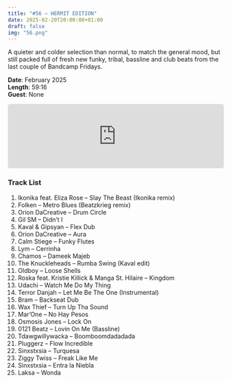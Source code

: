 ```yaml
---
title: "#56 – HERMIT EDITION"
date: 2025-02-20T20:00:00+01:00
draft: false
img: "56.png"
---
```


A quieter and colder selection than normal, to match the general mood, but still packed full of fresh new funky, tribal, bassline and club beats from the last couple of Bandcamp Fridays.

**Date**: February 2025  
**Length**: 59:16  
**Guest**: None  

<div>
<iframe scrolling="no" style="border-radius: 5px;" id="hearthis_at_track_11775475" width="100%" height="150" src="https://app.hearthis.at/embed/11775475/transparent_black/?hcolor=&color=&style=2&block_size=2&block_space=1&background=1&waveform=0&cover=0&autoplay=0&css=" frameborder="0" allowtransparency allow="autoplay"><p>Listen to <a href="https://hearthis.at/z-kat/masquerave-56/" target="_blank">MASQUERAVE PODCAST #56 – HERMIT EDITION</a> <span>by</span><a href="https://hearthis.at/z-kat/" target="_blank" >Z-KAT</a> <span>on</span> <a href="https://hearthis.at/" target="_blank">hearthis.at</a></p></iframe>
</div>

### Track List

1. Ikonika feat. Eliza Rose – Slay The Beast (Ikonika remix)
2. Folken – Metro Blues (Beatzkrieg remix)
3. Orion DaCreative – Drum Circle
4. Gil SM – Didn’t I
5. Kaval & Gipsyan – Flex Dub
6. Orion DaCreative – Aura
7. Calm Stiege – Funky Flutes
8. Lym – Cerrinha
9. Chamos – Dameek Majeb
10. The Knuckleheads – Rumba Swing (Kaval edit)
11. Oldboy – Loose Shells
12. Roska feat. Kristie Killick & Manga St. Hilaire – Kingdom
13. Udachi – Watch Me Do My Thing
14. Terror Danjah – Let Me Be The One (Instrumental)
15. Bram – Backseat Dub
16. Wax Thief – Turn Up Tha Sound
17. Mar’One – No Hay Pesos
18. Osmosis Jones – Lock On
19. 0121 Beatz – Lovin On Me (Bassline)
20. Tdawgwillywacka – Boomboomdadadada
21. Pluggerz – Flow Incredible
22. Sinxstxsia – Turquesa
23. Ziggy Twiss – Freak Like Me
24. Sinxstxsia – Entra la Niebla
25. Laksa – Wonda 